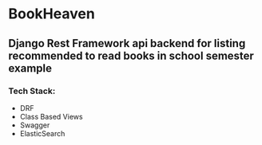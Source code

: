 # BookHeaven
## Django Rest Framework api backend for listing recommended to read books in school semester example
### Tech Stack:
- DRF
- Class Based Views
- Swagger
- ElasticSearch
